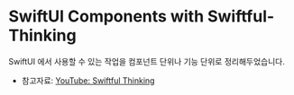#  SwiftUI Components with Swiftful-Thinking

SwiftUI 에서 사용할 수 있는 작업을 컴포넌트 단위나 기능 단위로 정리해두었습니다.

* 참고자료: [YouTube: Swiftful Thinking](https://www.youtube.com/@SwiftfulThinking)
